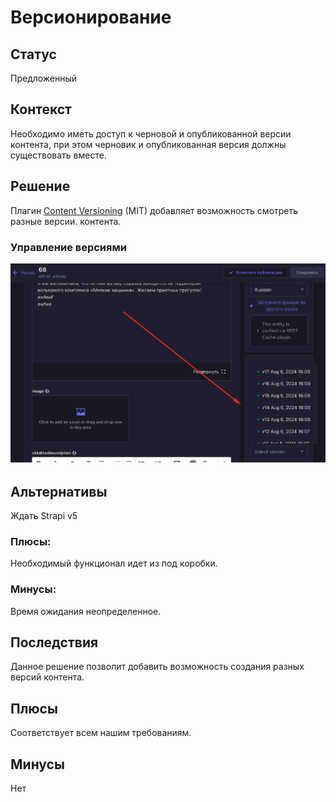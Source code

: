 # Версионирование

## Статус
Предложенный

## Контекст
Необходимо иметь доступ к черновой и опубликованной версии контента, при этом черновик и опубликованная версия должны существовать вместе.

## Решение
Плагин [Content Versioning](https://market.strapi.io/plugins/@notum-cz-strapi-plugin-content-versioning) (MIT) добавляет возможность смотреть разные версии. контента.

### Управление версиями
![image info](./images/versioning.png)

## Альтернативы
Ждать Strapi v5

### Плюсы:
Необходимый функционал идет из под коробки.

### Минусы:
Время ожидания неопределенное.

## Последствия
Данное решение позволит добавить возможность создания разных версий контента.

## Плюсы
Соответствует всем нашим требованиям.

## Минусы
Нет
